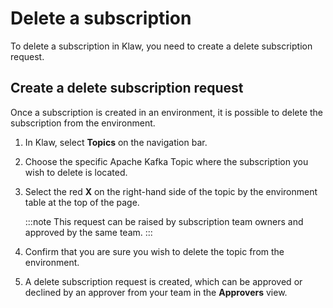 # Delete a subscription

To delete a subscription in Klaw, you need to create a delete
subscription request.

## Create a delete subscription request

Once a subscription is created in an environment, it is possible to
delete the subscription from the environment.

1. In Klaw, select **Topics** on the navigation bar.
2. Choose the specific Apache Kafka Topic where the subscription you wish to
   delete is located.
3. Select the red **X** on the right-hand side of the topic by the
   environment table at the top of the page.

   :::note
   This request can be raised by subscription team owners and approved by the same team.
   :::

4. Confirm that you are sure you wish to delete the topic from the
   environment.
5. A delete subscription request is created, which can be approved or
   declined by an approver from your team in the **Approvers** view.
